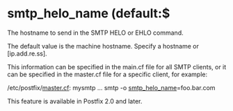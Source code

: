 # smtp_helo_name (default:$ 


The hostname to send in the SMTP HELO or EHLO command.



The default value is the machine hostname.  Specify a hostname or
[ip.add.re.ss].



This information can be specified in the main.cf file for all SMTP
clients, or it can be specified in the master.cf file for a specific
client, for example:




/etc/postfix/<a href="master.5.html">master.cf</a>:
    mysmtp ... smtp -o <a href="postconf.5.html#smtp_helo_name">smtp_helo_name</a>=foo.bar.com




This feature is available in Postfix 2.0 and later.




